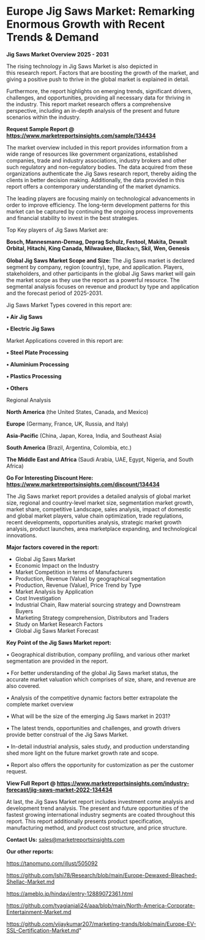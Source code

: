 # Europe Jig Saws Market: Remarking Enormous Growth with Recent Trends & Demand

<Strong> Jig Saws Market Overview 2025 - 2031</strong>

The rising technology in Jig Saws Market is also depicted in this research report. Factors that are boosting the growth of the market, and giving a positive push to thrive in the global market is explained in detail.

Furthermore, the report highlights on emerging trends, significant drivers, challenges, and opportunities, providing all necessary data for thriving in the industry. This report market research offers a comprehensive perspective, including an in-depth analysis of the present and future scenarios within the industry.

<strong>Request Sample Report @ <a href=https://www.marketreportsinsights.com/sample/134434>https://www.marketreportsinsights.com/sample/134434</a></strong>

The market overview included in this report provides information from a wide range of resources like government organizations, established companies, trade and industry associations, industry brokers and other such regulatory and non-regulatory bodies. The data acquired from these organizations authenticate the Jig Saws research report, thereby aiding the clients in better decision making. Additionally, the data provided in this report offers a contemporary understanding of the market dynamics.

The leading players are focusing mainly on technological advancements in order to improve efficiency. The long-term development patterns for this market can be captured by continuing the ongoing process improvements and financial stability to invest in the best strategies.

Top Key players of Jig Saws Market are:

<strong>Bosch, Mannesmann-Demag, Deprag Schulz, Festool, Makita, Dewalt Orbital, Hitachi, King Canada, Milwaukee, Black෧⑺, Skil, Wen, Genesis</strong>

<strong><b>Global Jig Saws Market Scope and Size:</b></strong>
The Jig Saws market is declared segment by company, region (country), type, and application. Players, stakeholders, and other participants in the global Jig Saws market will gain the market scope as they use the report as a powerful resource. The segmental analysis focuses on revenue and product by type and application and the forecast period of 2025-2031.

Jig Saws Market Types covered in this report are:

<strong>• Air Jig Saws

• Electric Jig Saws</strong>

Market Applications covered in this report are:

<strong>• Steel Plate Processing

• Aluminium Processing

• Plastics Processing

• Others</strong> 

Regional Analysis

<strong>North America</strong> (the United States, Canada, and Mexico)

<strong>Europe</strong> (Germany, France, UK, Russia, and Italy)

<strong>Asia-Pacific</strong> (China, Japan, Korea, India, and Southeast Asia)

<strong>South America</strong> (Brazil, Argentina, Colombia, etc.)

<strong>The Middle East and Africa</strong> (Saudi Arabia, UAE, Egypt, Nigeria, and South Africa)

<strong>Go For Interesting Discount Here: <a href=https://www.marketreportsinsights.com/discount/134434>https://www.marketreportsinsights.com/discount/134434</a></strong>

The Jig Saws market report provides a detailed analysis of global market size, regional and country-level market size, segmentation market growth, market share, competitive Landscape, sales analysis, impact of domestic and global market players, value chain optimization, trade regulations, recent developments, opportunities analysis, strategic market growth analysis, product launches, area marketplace expanding, and technological innovations.

<strong><b>Major factors covered in the report:</b></strong>
<ul>
  <li>Global Jig Saws Market </li>
  <li>Economic Impact on the Industry</li>
  <li>Market Competition in terms of Manufacturers</li>
  <li>Production, Revenue (Value) by geographical segmentation</li>
  <li>Production, Revenue (Value), Price Trend by Type</li>
  <li>Market Analysis by Application</li>
  <li>Cost Investigation</li>
  <li>Industrial Chain, Raw material sourcing strategy and Downstream Buyers</li>
  <li>Marketing Strategy comprehension, Distributors and Traders</li>
  <li>Study on Market Research Factors</li>
  <li>Global Jig Saws Market Forecast</li>
</ul>

<strong><b>Key Point of the Jig Saws Market report:</b></strong>

• Geographical distribution, company profiling, and various other market segmentation are provided in the report.

• For better understanding of the global Jig Saws market status, the accurate market valuation which comprises of size, share, and revenue are also covered.

• Analysis of the competitive dynamic factors better extrapolate the complete market overview

• What will be the size of the emerging Jig Saws market in 2031?

• The latest trends, opportunities and challenges, and growth drivers provide better construal of the Jig Saws Market.

• In-detail industrial analysis, sales study, and production understanding shed more light on the future market growth rate and scope.

• Report also offers the opportunity for customization as per the customer request.

<strong><b>View Full Report @ <a href=https://www.marketreportsinsights.com/industry-forecast/jig-saws-market-2022-134434>https://www.marketreportsinsights.com/industry-forecast/jig-saws-market-2022-134434</a></b></strong>


At last, the Jig Saws Market report includes investment come analysis and development trend analysis. The present and future opportunities of the fastest growing international industry segments are coated throughout this report. This report additionally presents product specification, manufacturing method, and product cost structure, and price structure.

<strong>Contact Us:</strong>
sales@marketreportsinsights.com

<strong>Our other reports:</strong>

<a href=https://tanomuno.com/illust/505092>https://tanomuno.com/illust/505092</a>

<a href=https://github.com/Ishi78/Research/blob/main/Europe-Dewaxed-Bleached-Shellac-Market.md>https://github.com/Ishi78/Research/blob/main/Europe-Dewaxed-Bleached-Shellac-Market.md</a>

<a href=https://ameblo.jp/hindavi/entry-12889072361.html>https://ameblo.jp/hindavi/entry-12889072361.html</a>

<a href=https://github.com/tyagianjali24/aaa/blob/main/North-America-Corporate-Entertainment-Market.md>https://github.com/tyagianjali24/aaa/blob/main/North-America-Corporate-Entertainment-Market.md</a>

<a href=https://github.com/vijaykumar207/marketing-trands/blob/main/Europe-EV-SSL-Certification-Market.md>https://github.com/vijaykumar207/marketing-trands/blob/main/Europe-EV-SSL-Certification-Market.md</a>"

